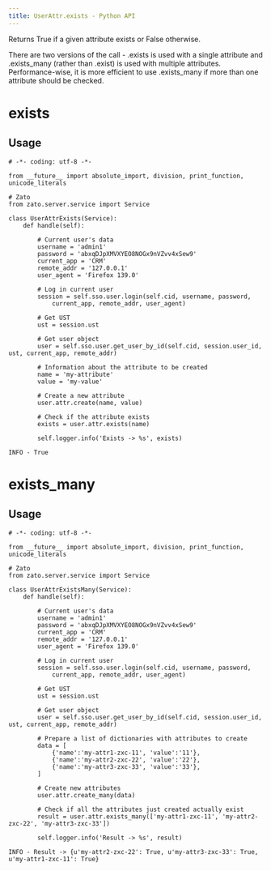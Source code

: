 ```yaml
---
title: UserAttr.exists - Python API
---
```


Returns True if a given attribute exists or False otherwise.

There are two versions of the call - .exists is used with a single attribute and .exists_many (rather than .exist) is used
with multiple attributes. Performance-wise, it is more efficient to use .exists_many if more than one attribute should be checked.

exists
======

Usage
-----

``` {.python}
# -*- coding: utf-8 -*-

from __future__ import absolute_import, division, print_function, unicode_literals

# Zato
from zato.server.service import Service

class UserAttrExists(Service):
    def handle(self):

        # Current user's data
        username = 'admin1'
        password = 'abxqDJpXMVXYEO8NOGx9nVZvv4xSew9'
        current_app = 'CRM'
        remote_addr = '127.0.0.1'
        user_agent = 'Firefox 139.0'

        # Log in current user
        session = self.sso.user.login(self.cid, username, password,
            current_app, remote_addr, user_agent)

        # Get UST
        ust = session.ust

        # Get user object
        user = self.sso.user.get_user_by_id(self.cid, session.user_id, ust, current_app, remote_addr)

        # Information about the attribute to be created
        name = 'my-attribute'
        value = 'my-value'

        # Create a new attribute
        user.attr.create(name, value)

        # Check if the attribute exists
        exists = user.attr.exists(name)

        self.logger.info('Exists -> %s', exists)
```

``` {.bash}
INFO - True
```

exists_many
===========

Usage
-----

``` {.python}
# -*- coding: utf-8 -*-

from __future__ import absolute_import, division, print_function, unicode_literals

# Zato
from zato.server.service import Service

class UserAttrExistsMany(Service):
    def handle(self):

        # Current user's data
        username = 'admin1'
        password = 'abxqDJpXMVXYEO8NOGx9nVZvv4xSew9'
        current_app = 'CRM'
        remote_addr = '127.0.0.1'
        user_agent = 'Firefox 139.0'

        # Log in current user
        session = self.sso.user.login(self.cid, username, password,
            current_app, remote_addr, user_agent)

        # Get UST
        ust = session.ust

        # Get user object
        user = self.sso.user.get_user_by_id(self.cid, session.user_id, ust, current_app, remote_addr)

        # Prepare a list of dictionaries with attributes to create
        data = [
            {'name':'my-attr1-zxc-11', 'value':'11'},
            {'name':'my-attr2-zxc-22', 'value':'22'},
            {'name':'my-attr3-zxc-33', 'value':'33'},
        ]

        # Create new attributes
        user.attr.create_many(data)

        # Check if all the attributes just created actually exist
        result = user.attr.exists_many(['my-attr1-zxc-11', 'my-attr2-zxc-22', 'my-attr3-zxc-33'])

        self.logger.info('Result -> %s', result)
```

``` {.bash}
INFO - Result -> {u'my-attr2-zxc-22': True, u'my-attr3-zxc-33': True, u'my-attr1-zxc-11': True}
```
